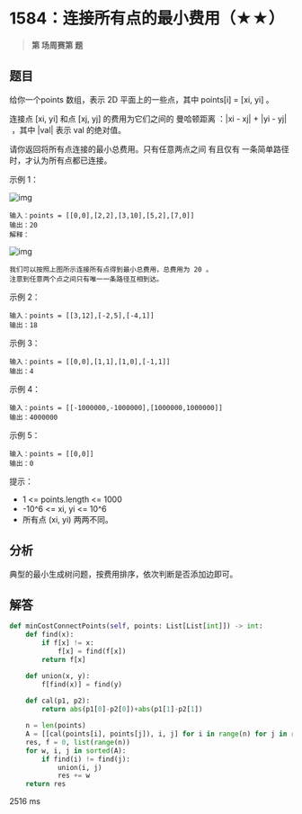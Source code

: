 # 1584：连接所有点的最小费用（★★）


> **第  场周赛第  题**


## 题目

给你一个points 数组，表示 2D 平面上的一些点，其中 points[i] = [xi, yi] 。

连接点 [xi, yi] 和点 [xj, yj] 的费用为它们之间的 曼哈顿距离 ：|xi - xj| + |yi - yj| ，其中 |val| 表示 val 的绝对值。

请你返回将所有点连接的最小总费用。只有任意两点之间 有且仅有 一条简单路径时，才认为所有点都已连接。


示例 1：

![img](https://assets.leetcode.com/uploads/2020/08/26/d.png)

    输入：points = [[0,0],[2,2],[3,10],[5,2],[7,0]]
    输出：20
    解释：
   
![img](https://assets.leetcode.com/uploads/2020/08/26/c.png)

    我们可以按照上图所示连接所有点得到最小总费用，总费用为 20 。
    注意到任意两个点之间只有唯一一条路径互相到达。

示例 2：

    输入：points = [[3,12],[-2,5],[-4,1]]
    输出：18

示例 3：

    输入：points = [[0,0],[1,1],[1,0],[-1,1]]
    输出：4

示例 4：

    输入：points = [[-1000000,-1000000],[1000000,1000000]]
    输出：4000000

示例 5：

    输入：points = [[0,0]]
    输出：0

提示：
- 1 <= points.length <= 1000
- -10^6 <= xi, yi <= 10^6
- 所有点 (xi, yi) 两两不同。



## 分析

典型的最小生成树问题，按费用排序，依次判断是否添加边即可。

## 解答

```python
def minCostConnectPoints(self, points: List[List[int]]) -> int:
    def find(x):
        if f[x] != x:
            f[x] = find(f[x])
        return f[x]

    def union(x, y):
        f[find(x)] = find(y)
    
    def cal(p1, p2):
        return abs(p1[0]-p2[0])+abs(p1[1]-p2[1])

    n = len(points)
    A = [[cal(points[i], points[j]), i, j] for i in range(n) for j in range(i+1, n)]
    res, f = 0, list(range(n))
    for w, i, j in sorted(A):
        if find(i) != find(j):
            union(i, j)
            res += w
    return res
```
2516 ms



